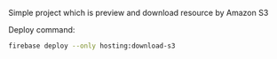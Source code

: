 Simple project which is preview and download resource by Amazon S3

Deploy command: 

```bash
firebase deploy --only hosting:download-s3
```